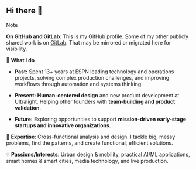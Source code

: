 ## Hi there 👋

<!--
**thompsondt/thompsondt** is a ✨ _special_ ✨ repository because its `README.md` (this file) appears on your GitHub profile.

Here are some ideas to get you started:

- 🔭 I’m currently working on ...
- 🌱 I’m currently learning ...
- 👯 I’m looking to collaborate on ...
- 🤔 I’m looking for help with ...
- 💬 Ask me about ...
- 📫 How to reach me: ...
- 😄 Pronouns: ...
- ⚡ Fun fact: ...
-->

> [!NOTE]
> **On GitHub and GitLab**: This is my GitHub profile. Some of my other publicly shared work is on [GitLab](https://gitlab.com/thompsondt). That may be mirrored or migrated here for visibility.

🚀 **What I do**

- **Past:** Spent 13+ years at ESPN leading technology and operations projects, solving complex production challenges, and improving workflows through automation and systems thinking.

- **Present:** **Human-centered design** and new product development at Ultralight. Helping other founders with **team-building and product validation**.

- **Future:** Exploring opportunities to support **mission-driven early-stage startups and innovative organizations**.

🎯 **Expertise**: Cross-functional analysis and design. I tackle big, messy problems, find the patterns, and create functional, efficient solutions.

💡 **Passions/Interests**: Urban design & mobility, practical AI/ML applications, smart homes & smart cities, media technology, and live production.
